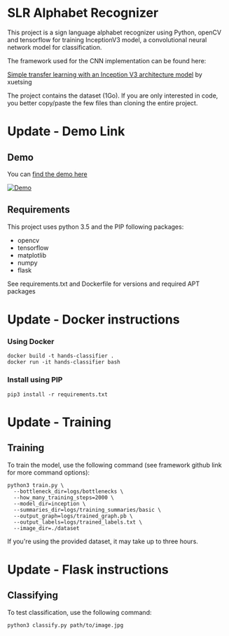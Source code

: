 # SLR Alphabet Recognizer

This project is a sign language alphabet recognizer using Python, openCV and tensorflow for training InceptionV3 model, a convolutional neural network model for classification.

The framework used for the CNN implementation can be found here:

[Simple transfer learning with an Inception V3 architecture model](https://github.com/xuetsing/image-classification-tensorflow) by xuetsing

The project contains the dataset (1Go). If you are only interested in code, you better copy/paste the few files than cloning the entire project.

# Update - Demo Link
## Demo
You can [find the demo here](#)

[![Demo](#)](#)

## Requirements

This project uses python 3.5 and the PIP following packages:
* opencv
* tensorflow
* matplotlib
* numpy
* flask

See requirements.txt and Dockerfile for versions and required APT packages

# Update - Docker instructions
### Using Docker
```
docker build -t hands-classifier .
docker run -it hands-classifier bash
```
### Install using PIP
```
pip3 install -r requirements.txt
```

# Update - Training
## Training

To train the model, use the following command (see framework github link for more command options):
```
python3 train.py \
  --bottleneck_dir=logs/bottlenecks \
  --how_many_training_steps=2000 \
  --model_dir=inception \
  --summaries_dir=logs/training_summaries/basic \
  --output_graph=logs/trained_graph.pb \
  --output_labels=logs/trained_labels.txt \
  --image_dir=./dataset
```
If you're using the provided dataset, it may take up to three hours.

# Update - Flask instructions
## Classifying
  
To test classification, use the following command:
```
python3 classify.py path/to/image.jpg
```


